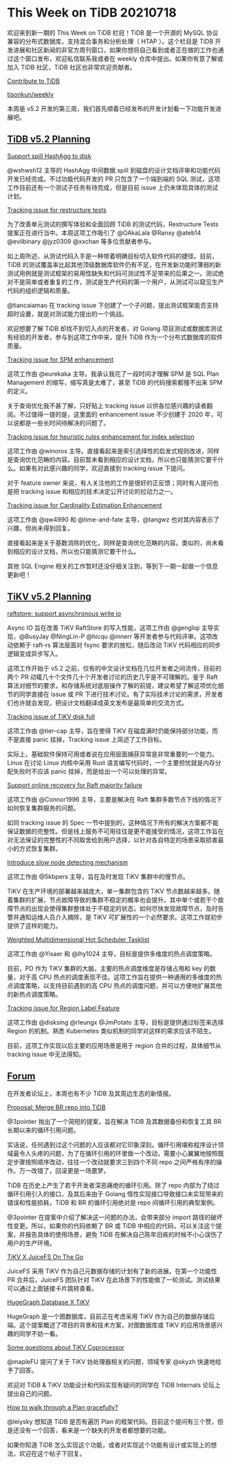 # This Week on TiDB 20210718

欢迎来到新一期的 This Week on TiDB 栏目！TiDB 是一个开源的 MySQL 协议兼容的分布式数据库，支持混合事务和分析处理（ HTAP ）。这个栏目是 TiDB 开发进展和社区新闻的非官方周刊窗口，如果你想将自己看到或者正在做的工作也通过这个窗口发布，欢迎私信联系我或者在 weekly 仓库中提出。如果你有意了解或加入 TiDB 社区，TiDB 社区也非常欢迎贡献者。

[Contribute to TiDB](https://pingcap.github.io/tidb-dev-guide/contribute-to-tidb/introduction.html)

[tisonkun/weekly](https://github.com/tisonkun/weekly)

本周是 v5.2 开发的第三周，我们首先顺着已经发布的开发计划看一下功能开发进展吧。

## [TiDB v5.2 Planning](https://internals.tidb.io/t/topic/219)

[Support spill HashAgg to disk](https://github.com/pingcap/tidb/issues/25882)

@wshwsh12 主导的 HashAgg 中间数据 spill 到磁盘的设计文档评审和功能代码开发已经完成。不过功能代码开发的 PR 只包含了一个端到端的 SQL 测试，这项工作目前还有一个测试子任务有待完成，但是目前 issue 上仍未体现具体的测试计划。

[Tracking issue for restructure tests](https://github.com/pingcap/tidb/issues/26022)

为了改善单元测试的撰写体验和全面回顾 TiDB 的测试代码，Restructure Tests 提案正在进行当中。本周这项工作吸引了 @OAkaLala @Ranxy @ateb14 @evilbinary @jyz0309 @xxchan 等多位贡献者参与。

如上周所述，从测试代码入手是一种带着明确目标切入软件代码的捷径。目前，TiDB 的测试覆盖率比起其他顶级数据库软件仍有不足，在开发新功能时薄弱的新测试用例就是测试框架的易用性缺失和代码可测试性不足带来的后果之一。测试绝对不是简单或者重复的工作，测试是生产代码的第一个用户，从测试可以窥见生产代码的组织逻辑和质量。

@tiancaiamao 在 tracking issue 下创建了一个子问题，提出测试框架能否支持超时设置，就是对测试能力提出的一个挑战。

欢迎想要了解 TiDB 却找不到切入点的开发者，对 Golang 项目测试或数据库测试有经验的开发者，参与到这项工作中来，提升 TiDB 作为一个分布式数据库的软件质量。

[Tracking issue for SPM enhancement](https://github.com/pingcap/tidb/issues/25970)

这项工作由 @eurekaka 主导。我承认我花了一段时间才理解 SPM 是 SQL Plan Management 的缩写，缩写真是太难了，甚至 TiDB 的代码搜索都搜不出来 SPM 的定义。

关于查询优化我不甚了解，只好贴上 tracking issue 以供各位感兴趣的读者翻阅。不过值得一提的是，这里面的 enhancement issue 不少创建于 2020 年，可以说都是一些长时间待解决的问题了。

[Tracking issue for heuristic rules enhancement for index selection](https://github.com/pingcap/tidb/issues/26020)

这项工作由 @winoros 主导。直接看起来是索引选择性的启发式规则改进，同样是查询优化范畴的内容。目前暂未看到相应的设计文档，所以也只能猜测它要干什么。如果有对此感兴趣的同学，欢迎直接到 tracking issue 下提问。

对于 feature owner 来说，有人关注他的工作是很好的正反馈；同时有人提问也是把 tracking issue 和相应的技术决定公开讨论的拉动力之一。

[Tracking issue for Cardinality Estimation Enhancement](https://github.com/pingcap/tidb/issues/26085)

这项工作由 @qw4990 和 @time-and-fate 主导，@tangwz 也对其内容表示了兴趣，但尚未得到回复。

直接看起来是关于基数消除的优化，同样是查询优化范畴的内容。类似的，尚未看到相应的设计文档，所以也只能猜测它要干什么。

其他 SQL Engine 相关的工作暂时还没仔细关注到，等到下一期一起做一个信息更新吧！

## [TiKV v5.2 Planning](https://internals.tidb.io/t/topic/235)

[raftstore: support asynchronous write io](https://github.com/tikv/tikv/issues/10540)

Async IO 旨在改善 TiKV RaftStore 的写入性能，这项工作由 @gengliqi 主导实现，@BusyJay @NingLin-P @hicqu @innerr 等开发者参与代码评审。这项改动依赖于 raft-rs 算法层面对 fsync 要求的放松，随后改动 TiKV 代码相应的同步逻辑变成异步写入。

这项工作开始于 v5.2 之前，仅有的中文设计文档在几位开发者之间流传，目前的两个 PR 动辄几十个文件几十个开发者讨论的历史几乎是不可理解的。鉴于 Raft 算法对细节的要求，和存储系统对底层操作了解的前提，建议希望了解这项优化细节的同学直接在 issue 或 PR 下进行技术讨论。有了实际技术讨论的需求，开发者们也许就会发现，把设计文档翻译成英文发布是最简单的交流方式。

[Tracking issue of TiKV disk full](https://github.com/tikv/tikv/issues/10537)

这项工作由 @tier-cap 主导，旨在使得 TiKV 在磁盘满时仍能保持部分功能，而不是直接 panic 挂掉，Tracking issue 上简述了工作目标。

实际上，基础软件保持可用或者说在应用层面捕获异常是非常重要的一个能力。Linus 在讨论 Linux 内核中采用 Rust 语言编写代码时，一个主要担忧就是内存分配失败时不应该 panic 挂掉，而是给出一个可以处理的异常。

[Support online recovery for Raft majority failure](https://github.com/tikv/tikv/issues/10483)

这项工作由 @Connor1996 主导，主要是解决在 Raft 集群多数节点下线的情况下如何恢复集群服务的问题。

如同 tracking issue 的 Spec 一节中提到的，这种情况下所有的解决方案都不能保证数据的完整性。但是线上服务不可用往往是更不能接受的情况，这项工作旨在对无法保证的完整性的不同取舍给到用户选择，以针对各自特定的场景采取损害最小的方式恢复集群。

[Introduce slow node detecting mechanism](https://github.com/tikv/tikv/issues/10539)

这项工作由 @5kbpers 主导，旨在及时发现 TiKV 集群中的慢节点。

TiKV 在生产环境的部署越来越庞大，单一集群包含的 TiKV 节点数越来越多。随着集群的扩展，节点故障导致的集群不稳定的概率也会提升。其中单个或若干个故障节点的出现会使得集群整体处于不稳定的状态，如何尽快发现故障节点，及时告警并通知运维人员介入摘除，是 TiKV 可扩展性的一个必然要求。这项工作就初步提供了这样的能力。

[Weighted Multidimensional Hot Scheduler Tasklist](https://github.com/tikv/pd/issues/3869)

这项工作由 @Yisaer 和 @lhy1024 主导，目标是提供多维度的热点调度策略。

目前，PD 作为 TiKV 集群的大脑，主要的热点调度维度是存储占用和 key 的数量，对于高 CPU 热点的调度表现不佳。这项工作旨在提供一种通用的多维度的热点调度策略，以支持目前遇到的高 CPU 热点的调度问题，并可以方便地扩展其他的新热点调度策略。

[Tracking issue for Region Label Feature](https://github.com/tikv/pd/issues/3839)

这项工作由 @disksing @rleungx @JmPotato 主导，目标是提供通过标签来选择 Region 的机制。熟悉 Kubernetes 类似机制的同学对这样的需求应该不陌生。

目前，这项工作实现以后主要的应用场景是用于 region 合并的过程，具体细节从 tracking issue 中无法得知。

## [Forum](https://internals.tidb.io/)

在开发者论坛上，本周也有不少 TiDB 及其周边生态的新情报。

[Proposal: Merge BR repo into TiDB](https://internals.tidb.io/t/topic/256)

@3pointer 抛出了一个简短的提案，旨在解决 TiDB 及其数据备份和恢复工具 BR 长期以来的循环引用问题。

实话说，任何遇到过这个问题的人应该都对它印象深刻。循环引用堪称程序设计领域最令人头疼的问题，为了在循环引用的环里做一个改动，需要小心翼翼地按照既定步骤按照顺序改动，往往一个改动就要求三到四个不同 repo 之间严格有序的操作。万一改错了，回滚更是一场噩梦。

TiDB 在历史上产生了若干开发者深恶痛绝的循环引用。除了 repo 内部为了绕过循环引用引入的接口，及其后来由于 Golang 惰性实现接口导致接口未实现带来的错误和性能损耗，TiDB 和 BR 的循环引用绝对是 repo 间循环引用的典型案例。

@3pointer 在提案中介绍了解决这一问题的办法，会带来部分 import 路径的破坏性变更。所以，如果你的代码依赖了 BR 或 TiDB 中相应的代码，可以关注这个提案，并报告具体的使用场景，避免 TiDB 在解决自己陈年旧疾的时候不小心误伤了用户的生产环境。

[TiKV X JuiceFS On The Go](https://internals.tidb.io/t/topic/211/2)

JuiceFS 采用 TiKV 作为自己元数据存储的计划有了新的进展。在第一个功能性 PR 合并后，JuiceFS 团队针对 TiKV 在此场景下的性能做了一轮测试。测试结果可以通过上面链接卡片跳转查看。

[HugeGraph Database X TiKV](https://internals.tidb.io/t/topic/254)

HugeGraph 是一个图数据库，目前正在考虑采用 TiKV 作为自己的数据存储后端。这个提案概述了项目的背景和技术方案，对图数据库或 TiKV 的应用场景感兴趣的同学不妨一看。

[Some questions about TiKV Coprocessor](https://internals.tidb.io/t/topic/249)

@mapleFU 提问了关于 TiKV 协处理器相关的问题，领域专家 @skyzh 快速地给予了回答。

欢迎对 TiDB & TiKV 功能设计和代码实现有疑问的同学在 TiDB Internals 论坛上提出自己的问题。

[How to walk through a Plan gracefully?](https://internals.tidb.io/t/topic/246)

@leiysky 想知道 TiDB 是否有遍历 Plan 的框架代码。目前这个提问有三个赞，但是还没有一个回答，看来是一个缺失的开发者都想要的功能。

如果你知道 TiDB 怎么实现这个功能，或者对实现这个功能有设计或实现上的想法，欢迎在这个帖子下回复。
